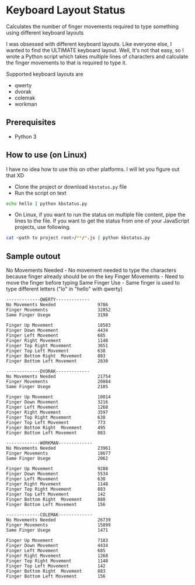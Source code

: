 # Keyboard Layout Status

Calculates the number of finger movements required to type something using
different keyboard layouts

I was obsessed with different keyboard layouts. Like everyone else, I wanted to
find the ULTIMATE keyboard layout. Well, It's not that easy, so I wrote a Python
script which takes multiple lines of characters and calculate the finger
movements to that is required to type it.

Supported keyboard layouts are

* qwerty
* dvorak
* colemak
* workman

## Prerequisites

* Python 3

## How to use (on Linux)
I have no idea how to use this on other platforms. I will let you figure out
that XD

* Clone the project or download `kbstatus.py` file
* Run the script on text

```bash
echo hello | python kbstatus.py
```

* On Linux, if you want to run the status on multiple file content, pipe the
  lines to the file. If you want to get the status from one of your JavaScript
  projects, use following.

 ```bash
cat <path to project root>/**/*.js | python kbstatus.py
 ```
## Sample outout

No Movements Needed - No movement needed to type the characters because finger already should be on the key
Finger Movements - Need to move the finger before typing
Same Finger Use - Same finger is used to type different letters ("lo" in "hello" with qwerty)


```
-------------QWERTY-------------
No Movements Needed                9786
Finger Movements                   32852
Same Finger Usege                  3198

Finger Up Movement                 18583
Finger Down Movement               4434
Finger Left Movement               685
Finger Right Movement              1148
Finger Top Right Movement          3651
Finger Top Left Movement           638
Finger Bottom Right  Movement      883
Finger Bottom Left Movement        2830

-------------DVORAK-------------
No Movements Needed                21754
Finger Movements                   20884
Same Finger Usege                  2105

Finger Up Movement                 10014
Finger Down Movement               3216
Finger Left Movement               1268
Finger Right Movement              3597
Finger Top Right Movement          638
Finger Top Left Movement           773
Finger Bottom Right  Movement      495
Finger Bottom Left Movement        883

-------------WORKMAN-------------
No Movements Needed                23961
Finger Movements                   18677
Same Finger Usege                  2062

Finger Up Movement                 9288
Finger Down Movement               5534
Finger Left Movement               638
Finger Right Movement              1148
Finger Top Right Movement          883
Finger Top Left Movement           142
Finger Bottom Right  Movement      888
Finger Bottom Left Movement        156

-------------COLEMAK-------------
No Movements Needed                26739
Finger Movements                   15899
Same Finger Usege                  1471

Finger Up Movement                 7183
Finger Down Movement               4434
Finger Left Movement               685
Finger Right Movement              1268
Finger Top Right Movement          1148
Finger Top Left Movement           142
Finger Bottom Right  Movement      883
Finger Bottom Left Movement        156

```
